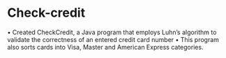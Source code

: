 # Check-credit

•	Created CheckCredit, a Java program that employs Luhn’s algorithm to validate the correctness of an entered credit card number
•	This program also sorts cards into Visa, Master and American Express categories.
